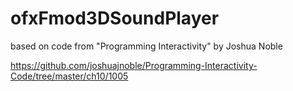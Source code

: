 # ofxFmod3DSoundPlayer

based on code from "Programming Interactivity" by Joshua Noble

https://github.com/joshuajnoble/Programming-Interactivity-Code/tree/master/ch10/1005
